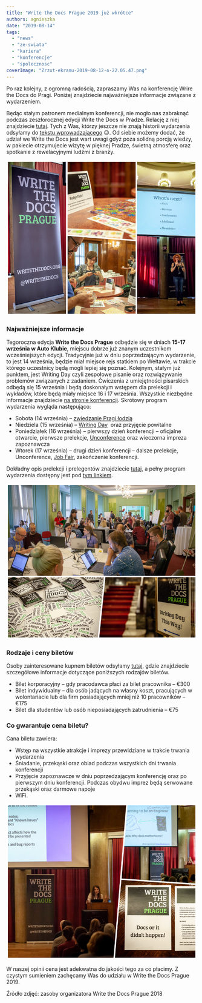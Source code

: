 ```yaml
---
title: "Write the Docs Prague 2019 już wkrótce"
authors: agnieszka
date: "2019-08-14"
tags:
  - "news"
  - "ze-swiata"
  - "kariera"
  - "konferencje"
  - "spolecznosc"
coverImage: "Zrzut-ekranu-2019-08-12-o-22.05.47.png"
---
```


Po raz kolejny, z ogromną radością, zapraszamy Was na konferencję Wrire the Docs
do Pragi. Poniżej znajdziecie najważniejsze informacje związane z wydarzeniem.

Będąc stałym patronem medialnym konferencji, nie mogło nas zabraknąć podczas
zeszłorocznej edycji Write the Docs w Pradze. Relację z niej znajdziecie
[tutaj](http://techwriter.pl/write-the-docs-prague-2018-relacja/). Tych z Was,
którzy jeszcze nie znają historii wydarzenia odsyłamy do
[tekstu wprowadzającego](http://techwriter.pl/poznajcie-write-the-docs-europe/)
😉. Od siebie możemy dodać, że udział we Write the Docs jest wart uwagi gdyż
poza solidną porcją wiedzy, w pakiecie otrzymujecie wizytę w pięknej Pradze,
świetną atmosferę oraz spotkanie z rewelacyjnymi ludźmi z branży.

![](images/wtd_3.png)

### Najważniejsze informacje

Tegoroczna edycja **Write the Docs Prague** odbędzie się w dniach **15-17
września w Auto Klubie**, miejscu dobrze już znanym uczestnikom wcześniejszych
edycji. Tradycyjnie już w dniu poprzedzającym wydarzenie, to jest 14 września,
będzie miał miejsce rejs statkiem po Wełtawie, w trakcie którego uczestnicy będą
mogli lepiej się poznać. Kolejnym, stałym już punktem, jest Writing Day czyli
zespołowe pisanie oraz rozwiązywanie problemów związanych z zadaniem. Ćwiczenia
z umiejętności pisarskich odbędą się 15 września i będą doskonałym wstępem dla
prelekcji i wykładów, które będą miały miejsce 16 i 17 września. Wszystkie
niezbędne informacje znajdziecie
[na stronie konferencji](http://www.writethedocs.org/conf/prague/2019/).
Skrótowy program wydarzenia wygląda następująco:

- Sobota (14 września) –
  [zwiedzanie Pragi łodzią](http://www.writethedocs.org/conf/prague/2019/outing/)
- Niedziela (15 września) –
  [Writing Day](http://www.writethedocs.org/conf/prague/2019/writing-day/)  oraz
  przyjęcie powitalne
- Poniedziałek (16 września) – pierwszy dzień konferencji – oficjalne otwarcie,
  pierwsze prelekcje,
  [Unconference](http://www.writethedocs.org/conf/prague/2019/unconference/)
  oraz wieczorna impreza zapoznawcza
- Wtorek (17 września) – drugi dzień konferencji – dalsze prelekcje,
  Unconference,
  [Job Fair](http://www.writethedocs.org/conf/prague/2019/job-fair/),
  zakończenie konferencji.

Dokładny opis prelekcji i prelegentów znajdziecie
[tutaj](http://www.writethedocs.org/conf/prague/2019/speakers/), a pełny program
wydarzenia dostępny jest pod
[tym linkiem](http://www.writethedocs.org/conf/prague/2019/schedule/).

![](images/wtd_1.png)

### Rodzaje i ceny biletów

Osoby zainteresowane kupnem biletów odsyłamy
[tutaj](http://www.writethedocs.org/conf/prague/2019/tickets/), gdzie
znajdziecie szczegółowe informacje dotyczące poniższych rodzajów biletów.

- Bilet korporacyjny – gdy pracodawca płaci za bilet pracownika – €300
- Bilet indywidualny – dla osób jadących na własny koszt, pracujących w
  wolontariacie lub dla firm posiadających mniej niż 10 pracowników – €175
- Bilet dla studentów lub osób nieposiadających zatrudnienia – €75

### Co gwarantuje cena biletu?

Cana biletu zawiera:

- Wstęp na wszystkie atrakcje i imprezy przewidziane w trakcie trwania
  wydarzenia
- Śniadanie, przekąski oraz obiad podczas wszystkich dni trwania konferencji
- Przyjęcie zapoznawcze w dniu poprzedzającym konferencję oraz po pierwszym dniu
  konferencji. Podczas obydwu imprez będą serwowane przekąski oraz darmowe
  napoje
- WiFi.

![](images/wtd_2.png)

W naszej opinii cena jest adekwatna do jakości tego za co płacimy. Z czystym
sumieniem zachęcamy Was do udziału w Write the Docs Prague 2019.

Źródło zdjęć: zasoby organizatora Write the Docs Prague 2018
